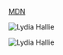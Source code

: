 [MDN](**[https://developer.mozilla.org/en-US/docs/Web/JavaScript/Event_loop](https://developer.mozilla.org/en-US/docs/Web/JavaScript/Event_loop)**)

![Lydia Hallie](https://www.youtube.com/watch?v=eiC58R16hb8)

![Lydia Hallie](https://www.youtube.com/watch?v=Xs1EMmBLpn4)